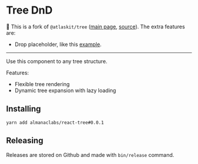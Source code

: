 # Tree DnD

📌 This is a fork of `@atlaskit/tree` ([main page][0], [source][1]).
The extra features are:
- Drop placeholder, like this [example][2].

[0]: https://atlaskit.atlassian.com/packages/confluence/tree
[1]: https://bitbucket.org/atlassian/atlassian-frontend-mirror/src/master/confluence/tree/
[2]: https://github.com/atlassian/react-beautiful-dnd/issues/518#issuecomment-552564301

-------------

Use this component to any tree structure.

Features:

- Flexible tree rendering
- Dynamic tree expansion with lazy loading

## Installing

`yarn add almanaclabs/react-tree#0.0.1`

## Releasing

Releases are stored on Github and made with `bin/release` command.
